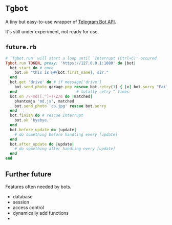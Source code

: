 # `Tgbot`

A tiny but easy-to-use wrapper of [Telegram Bot API](https://core.telegram.org/bots/api).

It's still under experiment, not ready for use.

## `future.rb`

```ruby
# `Tgbot.run' will start a loop until `Interrupt (Ctrl+C)' occured
Tgbot.run TOKEN, proxy: 'https://127.0.0.1:1080' do |bot|
  bot.start do # once
    bot.ok "this is @#{bot.first_name}, sir."
  end
  bot.get 'drive' do # if message['drive']
    bot.send_photo garage.pop rescue bot.retry(1) { |x| bot.sorry "Failed #{x} times." }
  end                          # totally retry ^ times
  bot.on /\-md([.^]+)\Z/m do |matched|
    phantomjs 'md.js', matched
    bot.send_photo 'cp.jpg' rescue bot.sorry
  end
  bot.finish do # rescue Interrupt
    bot.ok 'byebye.'
  end
  bot.before_update do |update|
    # do something before handling every [update]
  end
  bot.after_update do |update|
    # do something after handling every [update]
  end
end
```

## Further future

Features often needed by bots.

- database
- session
- access control
- dynamically add functions
- 
